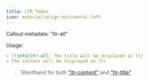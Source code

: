 ```yaml
---
title: LTR Todos
icon: material/align-horizontal-left
---
```


Callout metadata: "ltr-all"

Usage:

```md
> [!info|ltr-all] The title will be displayed as ltr
> The content will be displayed as ltr
```
> Shorthand for both ["ltr-content"](../content-styling/page-2.md)
> and ["ltr-title"](../title-styling/page-12.md)
